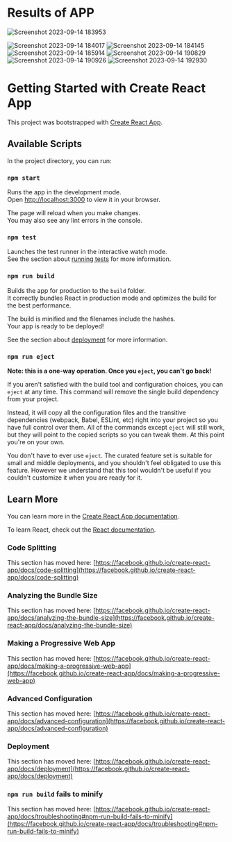 # Results of APP


![Screenshot 2023-09-14 183953](https://github.com/Naveen3251/YummyGalata/assets/114800360/bb04c513-bcbb-4f92-a491-93352643984a)

![Screenshot 2023-09-14 184017](https://github.com/Naveen3251/YummyGalata/assets/114800360/ca920d6d-2bd1-41f3-b222-92a1b5975710)
![Screenshot 2023-09-14 184145](https://github.com/Naveen3251/YummyGalata/assets/114800360/1ceb486f-1bc8-42be-b69f-3168d5e7a2b6)
![Screenshot 2023-09-14 185914](https://github.com/Naveen3251/YummyGalata/assets/114800360/06fa2584-9634-4406-97cf-5c4c109321b2)
![Screenshot 2023-09-14 190829](https://github.com/Naveen3251/YummyGalata/assets/114800360/9dd9dfba-6322-4a1d-a7ef-9104f9f126c2)
![Screenshot 2023-09-14 190926](https://github.com/Naveen3251/YummyGalata/assets/114800360/c8ee9766-6339-4908-abae-1d025a95932c)
![Screenshot 2023-09-14 192930](https://github.com/Naveen3251/YummyGalata/assets/114800360/f111e0b6-77c5-4e86-8786-9de61bb06c53)

# Getting Started with Create React App

This project was bootstrapped with [Create React App](https://github.com/facebook/create-react-app).

## Available Scripts

In the project directory, you can run:

### `npm start`

Runs the app in the development mode.\
Open [http://localhost:3000](http://localhost:3000) to view it in your browser.

The page will reload when you make changes.\
You may also see any lint errors in the console.

### `npm test`

Launches the test runner in the interactive watch mode.\
See the section about [running tests](https://facebook.github.io/create-react-app/docs/running-tests) for more information.

### `npm run build`

Builds the app for production to the `build` folder.\
It correctly bundles React in production mode and optimizes the build for the best performance.

The build is minified and the filenames include the hashes.\
Your app is ready to be deployed!

See the section about [deployment](https://facebook.github.io/create-react-app/docs/deployment) for more information.

### `npm run eject`

**Note: this is a one-way operation. Once you `eject`, you can't go back!**

If you aren't satisfied with the build tool and configuration choices, you can `eject` at any time. This command will remove the single build dependency from your project.

Instead, it will copy all the configuration files and the transitive dependencies (webpack, Babel, ESLint, etc) right into your project so you have full control over them. All of the commands except `eject` will still work, but they will point to the copied scripts so you can tweak them. At this point you're on your own.

You don't have to ever use `eject`. The curated feature set is suitable for small and middle deployments, and you shouldn't feel obligated to use this feature. However we understand that this tool wouldn't be useful if you couldn't customize it when you are ready for it.

## Learn More

You can learn more in the [Create React App documentation](https://facebook.github.io/create-react-app/docs/getting-started).

To learn React, check out the [React documentation](https://reactjs.org/).

### Code Splitting

This section has moved here: [https://facebook.github.io/create-react-app/docs/code-splitting](https://facebook.github.io/create-react-app/docs/code-splitting)

### Analyzing the Bundle Size

This section has moved here: [https://facebook.github.io/create-react-app/docs/analyzing-the-bundle-size](https://facebook.github.io/create-react-app/docs/analyzing-the-bundle-size)

### Making a Progressive Web App

This section has moved here: [https://facebook.github.io/create-react-app/docs/making-a-progressive-web-app](https://facebook.github.io/create-react-app/docs/making-a-progressive-web-app)

### Advanced Configuration

This section has moved here: [https://facebook.github.io/create-react-app/docs/advanced-configuration](https://facebook.github.io/create-react-app/docs/advanced-configuration)

### Deployment

This section has moved here: [https://facebook.github.io/create-react-app/docs/deployment](https://facebook.github.io/create-react-app/docs/deployment)

### `npm run build` fails to minify

This section has moved here: [https://facebook.github.io/create-react-app/docs/troubleshooting#npm-run-build-fails-to-minify](https://facebook.github.io/create-react-app/docs/troubleshooting#npm-run-build-fails-to-minify)
